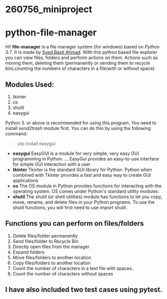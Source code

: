 # 260756_miniproject
# python-file-manager


Hi! **file-manager** is a file manager system (for windows) based on *Python 3.7*. It is made by [Syed Basit Ahmad](https://github.com/syedbasitahmad). With this python based file explorer you can view files, folders and perform actions on them. Actions such as moving them, deleting them (permanently or sending them to recycle bin),counting the numbers of characters in a file(with or without space). 

## Modules Used:

1. tkinter
2. os
3. shutil
4. easygui

Python 3. or above is recommended for using this program.
You need to install *send2trash* module first. You can do this by using the following command:

> pip install easygui

* **easygui** EasyGUI is a module for very simple, very easy GUI programming in Python. ... EasyGui provides an easy-to-use interface for simple GUI interaction with a user
* **tkinter** Tkinter is the standard GUI library for Python. Python when combined with Tkinter provides a fast and easy way to create GUI applications
* **os** The OS module in Python provides functions for interacting with the operating system. OS comes under Python's standard utility modules.
* **shutil** The shutil (or shell utilities) module has functions to let you copy, move, rename, and delete files in your Python programs. To use the shutil functions, you will first need to use import shutil .

## Functions you can perform on files/folders

 1. Delete files/folder permanently
 2. Send files/folder to Recycle Bin
 3. Directly open files from the manager
 4. Expand folders
 5. Move files/folders to another location
 6. Copy files/folders to another location
 7. Count the number of characters in a text file with spaces.
 8. Count the number of characters without spaces
 
 ## I have also included two test cases using pytest.
 
